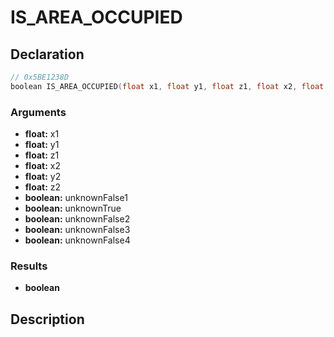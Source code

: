# IS_AREA_OCCUPIED

## Declaration
```cpp
// 0x5BE1238D
boolean IS_AREA_OCCUPIED(float x1, float y1, float z1, float x2, float y2, float z2, boolean unknownFalse1, boolean unknownTrue, boolean unknownFalse2, boolean unknownFalse3, boolean unknownFalse4);
```

### Arguments
- **float:** x1
- **float:** y1
- **float:** z1
- **float:** x2
- **float:** y2
- **float:** z2
- **boolean:** unknownFalse1
- **boolean:** unknownTrue
- **boolean:** unknownFalse2
- **boolean:** unknownFalse3
- **boolean:** unknownFalse4

### Results
- **boolean**

## Description
